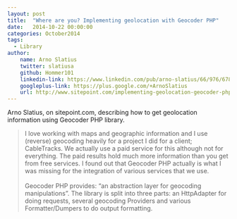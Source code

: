 ```yaml
---
layout: post
title:  "Where are you? Implementing geolocation with Geocoder PHP"
date:   2014-10-22 00:00:00
categories: October2014
tags:
  - Library
author:
    name: Arno Slatius
    twitter: slatiusa
    github: Hommer101
    linkedin-link: https://www.linkedin.com/pub/arno-slatius/66/976/678
    googleplus-link: https://plus.google.com/+ArnoSlatius
    url: http://www.sitepoint.com/implementing-geolocation-geocoder-php/
---
```

Arno Slatius, on sitepoint.com, describing how to get geolocation information using Geocoder PHP library.

> I love working with maps and geographic information and I use (reverse) geocoding heavily for a project I did for a client; CableTracks. We actually use a paid service for this although not for everything. The paid results hold much more information than you get from free services. I found out that Geocoder PHP actually is what I was missing for the integration of various services that we use.
> <br/><br/>
> Geocoder PHP provides: “an abstraction layer for geocoding manipulations”. The library is split into three parts: an HttpAdapter for doing requests, several geocoding Providers and various Formatter/Dumpers to do output formatting.
